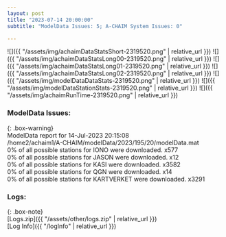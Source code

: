 ```yaml
---
layout: post
title: "2023-07-14 20:00:00"
subtitle: "ModelData Issues: 5; A-CHAIM System Issues: 0"

---
```


![]({{ "/assets/img/achaimDataStatsShort-2319520.png" | relative_url }})
![]({{ "/assets/img/achaimDataStatsLong00-2319520.png" | relative_url }})
![]({{ "/assets/img/achaimDataStatsLong01-2319520.png" | relative_url }})
![]({{ "/assets/img/achaimDataStatsLong02-2319520.png" | relative_url }})
![]({{ "/assets/img/modelDataDataStats-2319520.png" | relative_url }})
![]({{ "/assets/img/modelDataStationStats-2319520.png" | relative_url }})
![]({{ "/assets/img/achaimRunTime-2319520.png" | relative_url }})


### ModelData Issues:  
  
{: .box-warning}  
 ModelData report for 14-Jul-2023 20:15:08   
 /home2/achaim1/A-CHAIM/modelData/2023/195/20/modelData.mat   
 0% of all possible stations for IONO were downloaded. x577   
 0% of all possible stations for JASON were downloaded. x12   
 0% of all possible stations for KASI were downloaded. x3582   
 0% of all possible stations for QGN were downloaded. x14   
 0% of all possible stations for KARTVERKET were downloaded. x3291   
  


### Logs:  
  
{: .box-note}  
[Logs.zip]({{ "/assets/other/logs.zip" | relative_url }})  
[Log Info]({{ "/logInfo" | relative_url }})  
